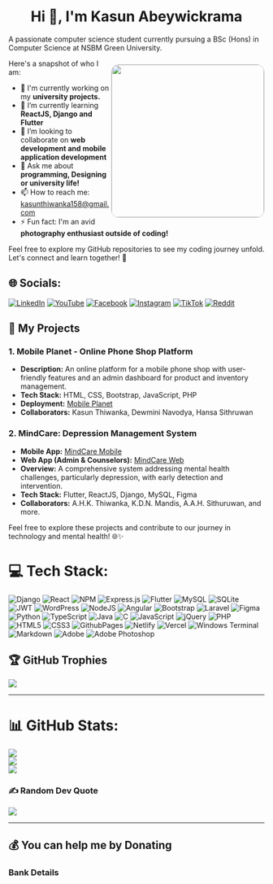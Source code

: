 <h1 align="center">Hi 👋, I'm Kasun Abeywickrama</h1>

A passionate computer science student currently pursuing a BSc (Hons) in Computer Science at NSBM Green University. 

<img src="https://cdn.dribbble.com/users/1162077/screenshots/3848914/programmer.gif" alt="" align="right" width="300" style="border: 1px solid #ccc; border-radius: 15px; margin-top: 10px;">

Here's a snapshot of who I am:
- 🔭 I'm currently working on my <b>university projects.</b>
- 🌱 I’m currently learning <b>ReactJS, Django and Flutter</b>
- 👯 I’m looking to collaborate on <b>web development and mobile application development</b>
- 💬 Ask me about <b>programming, Designing or university life!</b>
- 📫 How to reach me: kasunthiwanka158@gmail.com
- ⚡ Fun fact: I'm an avid <b>photography enthusiast outside of coding!</b>

Feel free to explore my GitHub repositories to see my coding journey unfold. Let's connect and learn together! 🚀


## 🌐 Socials:
[![LinkedIn](https://img.shields.io/badge/LinkedIn-%230077B5.svg?logo=linkedin&logoColor=white)](https://www.linkedin.com/in/Kasun-Abeywickrama-721676249?utm_source=share&utm_campaign=share_via&utm_content=profile&utm_medium=android_app) 
[![YouTube](https://img.shields.io/badge/YouTube-%23FF0000.svg?logo=YouTube&logoColor=white)](https://www.youtube.com/@Dev-Labs)
[![Facebook](https://img.shields.io/badge/Facebook-%231877F2.svg?logo=Facebook&logoColor=white)](https://www.facebook.com/profile.php?id=100011203440936&mibextid=ZbWKwL) 
[![Instagram](https://img.shields.io/badge/Instagram-%23E4405F.svg?logo=Instagram&logoColor=white)](https://instagram.com/) 
[![TikTok](https://img.shields.io/badge/TikTok-%23000000.svg?logo=TikTok&logoColor=white)](https://tiktok.com) 
[![Reddit](https://img.shields.io/badge/Reddit-%23FF4500.svg?logo=Reddit&logoColor=white)](https://reddit.com) 

## 🚀 My Projects

### 1. Mobile Planet - Online Phone Shop Platform
- **Description:** An online platform for a mobile phone shop with user-friendly features and an admin dashboard for product and inventory management.
- **Tech Stack:** HTML, CSS, Bootstrap, JavaScript, PHP
- **Deployment:** [Mobile Planet](http://mobileplanet.lovestoblog.com)
- **Collaborators:** Kasun Thiwanka, Dewmini Navodya, Hansa Sithruwan

### 2. MindCare: Depression Management System
- **Mobile App:** [MindCare Mobile](https://rb.gy/s877g3)
- **Web App (Admin & Counselors):** [MindCare Web](https://tsdmindcare.netlify.app/)
- **Overview:** A comprehensive system addressing mental health challenges, particularly depression, with early detection and intervention.
- **Tech Stack:** Flutter, ReactJS, Django, MySQL, Figma
- **Collaborators:** A.H.K. Thiwanka, K.D.N. Mandis, A.A.H. Sithuruwan, and more.

Feel free to explore these projects and contribute to our journey in technology and mental health! 🌐✨


# 💻 Tech Stack:
![Django](https://img.shields.io/badge/django-%23092E20.svg?style=for-the-badge&logo=django&logoColor=white) 
![React](https://img.shields.io/badge/react-%2320232a.svg?style=for-the-badge&logo=react&logoColor=%2361DAFB) 
![NPM](https://img.shields.io/badge/NPM-%23CB3837.svg?style=for-the-badge&logo=npm&logoColor=white) 
![Express.js](https://img.shields.io/badge/express.js-%23404d59.svg?style=for-the-badge&logo=express&logoColor=%2361DAFB) 
![Flutter](https://img.shields.io/badge/Flutter-%2302569B.svg?style=for-the-badge&logo=Flutter&logoColor=white) 
![MySQL](https://img.shields.io/badge/mysql-%2300000f.svg?style=for-the-badge&logo=mysql&logoColor=white) 
![SQLite](https://img.shields.io/badge/sqlite-%2307405e.svg?style=for-the-badge&logo=sqlite&logoColor=white) 
![JWT](https://img.shields.io/badge/JWT-black?style=for-the-badge&logo=JSON%20web%20tokens) 
![WordPress](https://img.shields.io/badge/WordPress-%23117AC9.svg?style=for-the-badge&logo=WordPress&logoColor=white) 
![NodeJS](https://img.shields.io/badge/node.js-6DA55F?style=for-the-badge&logo=node.js&logoColor=white) 
![Angular](https://img.shields.io/badge/angular-%23DD0031.svg?style=for-the-badge&logo=angular&logoColor=white) 
![Bootstrap](https://img.shields.io/badge/bootstrap-%238511FA.svg?style=for-the-badge&logo=bootstrap&logoColor=white) 
![Laravel](https://img.shields.io/badge/laravel-%23FF2D20.svg?style=for-the-badge&logo=laravel&logoColor=white) 
![Figma](https://img.shields.io/badge/figma-%23F24E1E.svg?style=for-the-badge&logo=figma&logoColor=white) 
![Python](https://img.shields.io/badge/python-3670A0?style=for-the-badge&logo=python&logoColor=ffdd54) ![TypeScript](https://img.shields.io/badge/typescript-%23007ACC.svg?style=for-the-badge&logo=typescript&logoColor=white) 
![Java](https://img.shields.io/badge/java-%23ED8B00.svg?style=for-the-badge&logo=openjdk&logoColor=white) 
![C](https://img.shields.io/badge/c-%2300599C.svg?style=for-the-badge&logo=c&logoColor=white) 
![JavaScript](https://img.shields.io/badge/javascript-%23323330.svg?style=for-the-badge&logo=javascript&logoColor=%23F7DF1E) 
![jQuery](https://img.shields.io/badge/jquery-%230769AD.svg?style=for-the-badge&logo=jquery&logoColor=white) 
![PHP](https://img.shields.io/badge/php-%23777BB4.svg?style=for-the-badge&logo=php&logoColor=white) 
![HTML5](https://img.shields.io/badge/html5-%23E34F26.svg?style=for-the-badge&logo=html5&logoColor=white) 
![CSS3](https://img.shields.io/badge/css3-%231572B6.svg?style=for-the-badge&logo=css3&logoColor=white) 
![GithubPages](https://img.shields.io/badge/github%20pages-121013?style=for-the-badge&logo=github&logoColor=white) 
![Netlify](https://img.shields.io/badge/netlify-%23000000.svg?style=for-the-badge&logo=netlify&logoColor=#00C7B7) 
![Vercel](https://img.shields.io/badge/vercel-%23000000.svg?style=for-the-badge&logo=vercel&logoColor=white) 
![Windows Terminal](https://img.shields.io/badge/Windows%20Terminal-%234D4D4D.svg?style=for-the-badge&logo=windows-terminal&logoColor=white) 
![Markdown](https://img.shields.io/badge/markdown-%23000000.svg?style=for-the-badge&logo=markdown&logoColor=white) 
![Adobe](https://img.shields.io/badge/adobe-%23FF0000.svg?style=for-the-badge&logo=adobe&logoColor=white) 
![Adobe Photoshop](https://img.shields.io/badge/adobe%20photoshop-%2331A8FF.svg?style=for-the-badge&logo=adobe%20photoshop&logoColor=white) 
<!-- ![Docker](https://img.shields.io/badge/docker-%230db7ed.svg?style=for-the-badge&logo=docker&logoColor=white)  -->
<!-- ![Kubernetes](https://img.shields.io/badge/kubernetes-%23326ce5.svg?style=for-the-badge&logo=kubernetes&logoColor=white) -->
<!-- ![AWS](https://img.shields.io/badge/AWS-%23FF9900.svg?style=for-the-badge&logo=amazon-aws&logoColor=white)  -->
<!-- ![Firebase](https://img.shields.io/badge/firebase-%23039BE5.svg?style=for-the-badge&logo=firebase)  -->
<!-- ![Azure](https://img.shields.io/badge/azure-%230072C6.svg?style=for-the-badge&logo=microsoftazure&logoColor=white)  -->
<!-- ![TailwindCSS](https://img.shields.io/badge/tailwindcss-%2338B2AC.svg?style=for-the-badge&logo=tailwind-css&logoColor=white)  -->
<!-- ![Apache](https://img.shields.io/badge/apache-%23D42029.svg?style=for-the-badge&logo=apache&logoColor=white)  -->
<!-- ![Firebase](https://img.shields.io/badge/Firebase-039BE5?style=for-the-badge&logo=Firebase&logoColor=white)  -->
<!-- ![MicrosoftSQLServer](https://img.shields.io/badge/Microsoft%20SQL%20Server-CC2927?style=for-the-badge&logo=microsoft%20sql%20server&logoColor=white)  -->
<!-- ![MongoDB](https://img.shields.io/badge/MongoDB-%234ea94b.svg?style=for-the-badge&logo=mongodb&logoColor=white)  -->



## 🏆 GitHub Trophies
![](https://github-profile-trophy.vercel.app/?username=Kasun-Abeywickrama&theme=flat&no-frame=false&no-bg=false&margin-w=4)

---


# 📊 GitHub Stats:
![](https://github-readme-stats.vercel.app/api?username=Kasun-Abeywickrama&show_icons=true&locale=en)<br/>
![](https://github-readme-streak-stats.herokuapp.com/?user=Kasun-Abeywickrama&)<br/>
![](https://github-readme-stats.vercel.app/api/top-langs?username=Kasun-Abeywickrama&show_icons=true&locale=en&layout=compact)

### ✍️ Random Dev Quote

![](https://quotes-github-readme.vercel.app/api?type=horizontal&theme=radical)

<!-- ### 🔝 Top Contributed Repo

![](https://github-contributor-stats.vercel.app/api?username=Kasun-Abeywickrama&limit=5&theme=dark&combine_all_yearly_contributions=true) -->

<!-- ### 😂 Random Dev Meme

<img src='https://randommeme-five.vercel.app/' style="height: 400px;"/>
-->
--- 
<!--
[![](https://visitcount.itsvg.in/api?id=Kasun-Abeywickrama&icon=0&color=0)](https://visitcount.itsvg.in)
-->
## 💰 You can help me by Donating
### <h3>Bank Details


<!-- Proudly created with GPRM ( https://gprm.itsvg.in ) -->



